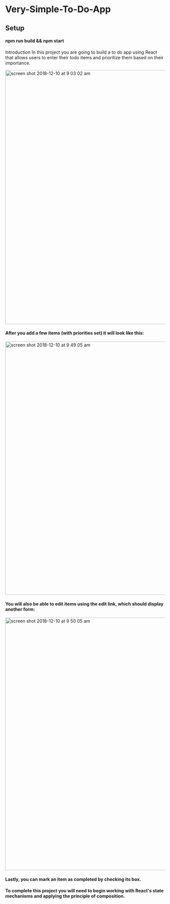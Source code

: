 # Very-Simple-To-Do-App 

## Setup

#### npm run build && npm start

Introduction
In this project you are going to build a to do app using React that allows users to enter their todo items and prioritize them based on their importance.

<img width="803" alt="screen shot 2018-12-10 at 9 03 02 am" src="https://user-images.githubusercontent.com/18974511/49750584-33bec380-fc60-11e8-9bce-d76ac42f53c5.png">

#### After you add a few items (with priorities set) it will look like this:

<img width="800" alt="screen shot 2018-12-10 at 9 49 05 am" src="https://user-images.githubusercontent.com/18974511/49751022-3c63c980-fc61-11e8-9932-3bfc485b2802.png">

#### You will also be able to edit items using the edit link, which should display another form:

<img width="798" alt="screen shot 2018-12-10 at 9 50 05 am" src="https://user-images.githubusercontent.com/18974511/49751157-92387180-fc61-11e8-967e-0bab9d917d35.png">

#### Lastly, you can mark an item as completed by checking its box.
#### To complete this project you will need to begin working with React's state mechanisms and applying the principle of composition.


